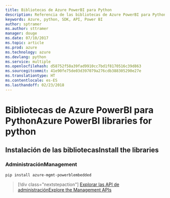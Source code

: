 ```yaml
---
title: Bibliotecas de Azure PowerBI para Python
description: Referencia de las bibliotecas de Azure PowerBI para Python
keywords: Azure, python, SDK, API, Power BI
author: sptramer
ms.author: sttramer
manager: douge
ms.date: 07/10/2017
ms.topic: article
ms.prod: azure
ms.technology: azure
ms.devlang: python
ms.service: multiple
ms.openlocfilehash: d58752f58a39fad9910cc7bd1f8170516c39d863
ms.sourcegitcommit: 41e90fe75de03d397079a276cdb388305290e27e
ms.translationtype: HT
ms.contentlocale: es-ES
ms.lasthandoff: 02/23/2018
---
```

# <a name="azure-powerbi-libraries-for-python"></a><span data-ttu-id="8ea7e-104">Bibliotecas de Azure PowerBI para Python</span><span class="sxs-lookup"><span data-stu-id="8ea7e-104">Azure PowerBI libraries for python</span></span>

## <a name="install-the-libraries"></a><span data-ttu-id="8ea7e-105">Instalación de las bibliotecas</span><span class="sxs-lookup"><span data-stu-id="8ea7e-105">Install the libraries</span></span>


### <a name="management"></a><span data-ttu-id="8ea7e-106">Administración</span><span class="sxs-lookup"><span data-stu-id="8ea7e-106">Management</span></span>

```bash
pip install azure-mgmt-powerblembedded
```
> [!div class="nextstepaction"]
> [<span data-ttu-id="8ea7e-107">Explorar las API de administración</span><span class="sxs-lookup"><span data-stu-id="8ea7e-107">Explore the Management APIs</span></span>](/python/api/overview/azure/powerbi/management)